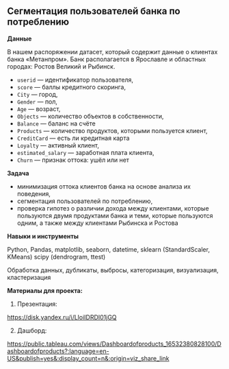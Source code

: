 ## Сегментация пользователей банка по потреблению

**Данные**

В нашем распоряжении датасет, который содержит данные о клиентах банка «Метанпром». Банк располагается в Ярославле и областных городах: Ростов Великий и Рыбинск.

 - `userid` — идентификатор пользователя,
- `score` — баллы кредитного скоринга,
- `City` — город,
- `Gender` — пол,
- `Age` — возраст,
- `Objects` — количество объектов в собственности,
- `Balance` — баланс на счёте
- `Products` — количество продуктов, которыми пользуется клиент,
- `CreditCard` — есть ли кредитная карта
- `Loyalty` — активный клиент,
- `estimated_salary` — заработная плата клиента,
- `Churn` — признак оттока: ушёл или нет


**Задача**   
 - минимизация оттока клиентов банка на основе анализа их поведения, 
 - сегментация пользователей по потреблению, 
 - проверка гипотез  о различии дохода между клиентами, которые пользуются двумя продуктами банка и теми, которые пользуются одним, а также между клиентами Рыбинска и Ростова
 

**Навыки и инструменты**  

Python, Pandas, matplotlib, seaborn, datetime, sklearn (StandardScaler, KMeans) scipy (dendrogram, ttest)

Обработка данных, дубликаты, выбросы, категоризация, визуализация, кластеризация

**Материалы для проекта:**

1. Презентация: 
    
https://disk.yandex.ru/i/LloiIDRDI01jGQ

2. Дашборд:
    
https://public.tableau.com/views/Dashboardofproducts_16532380828100/Dashboardofproducts?:language=en-US&publish=yes&:display_count=n&:origin=viz_share_link